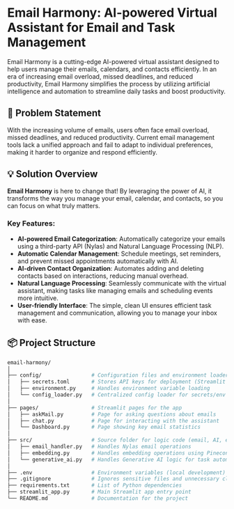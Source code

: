 # Email Harmony: AI-powered Virtual Assistant for Email and Task Management

Email Harmony is a cutting-edge AI-powered virtual assistant designed to help users manage their emails, calendars, and contacts efficiently. In an era of increasing email overload, missed deadlines, and reduced productivity, Email Harmony simplifies the process by utilizing artificial intelligence and automation to streamline daily tasks and boost productivity.

## 🚀 Problem Statement

With the increasing volume of emails, users often face email overload, missed deadlines, and reduced productivity. Current email management tools lack a unified approach and fail to adapt to individual preferences, making it harder to organize and respond efficiently.

## 💡 Solution Overview

**Email Harmony** is here to change that! By leveraging the power of AI, it transforms the way you manage your email, calendar, and contacts, so you can focus on what truly matters.

### Key Features:
- **AI-powered Email Categorization**: Automatically categorize your emails using a third-party API (Nylas) and Natural Language Processing (NLP).
- **Automatic Calendar Management**: Schedule meetings, set reminders, and prevent missed appointments automatically with AI.
- **AI-driven Contact Organization**: Automates adding and deleting contacts based on interactions, reducing manual overhead.
- **Natural Language Processing**: Seamlessly communicate with the virtual assistant, making tasks like managing emails and scheduling events more intuitive.
- **User-friendly Interface**: The simple, clean UI ensures efficient task management and communication, allowing you to manage your inbox with ease.

## 📦 Project Structure

```bash
email-harmony/
│
├── config/                # Configuration files and environment loader
│   ├── secrets.toml       # Stores API keys for deployment (Streamlit Cloud)
│   ├── environment.py     # Handles environment variable loading
│   └── config_loader.py   # Centralized config loader for secrets/env variables
│
├── pages/                 # Streamlit pages for the app
│   ├── askMail.py         # Page for asking questions about emails
│   ├── chat.py            # Page for interacting with the assistant
│   └── Dashboard.py       # Page showing key email statistics
│
├── src/                   # Source folder for logic code (email, AI, embeddings)
│   ├── email_handler.py   # Handles Nylas email operations
│   ├── embedding.py       # Handles embedding operations using Pinecone
│   └── generative_ai.py   # Handles Generative AI logic for task automation
│
├── .env                   # Environment variables (local development)
├── .gitignore             # Ignores sensitive files and unnecessary clutter
├── requirements.txt       # List of Python dependencies
├── streamlit_app.py       # Main Streamlit app entry point
└── README.md              # Documentation for the project
